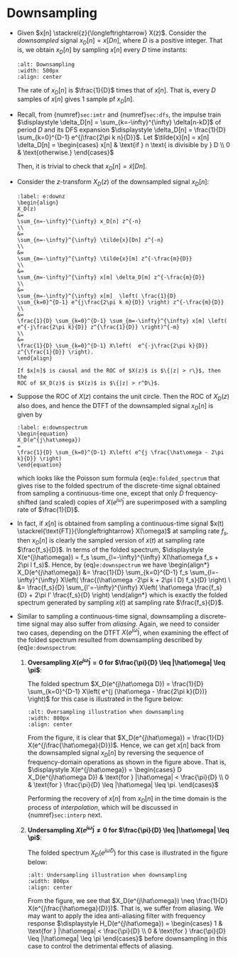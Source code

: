 # Downsampling
* Given $x[n] \stackrel{z}{\longleftrightarrow} X(z)$. Consider the
  *downsampled* signal $x_D[n] = x[Dn]$, where $D$ is a positive
  integer. That is, we obtain $x_D[n]$ by sampling $x[n]$ every $D$
  time instants: 
  ```{image} ../figs/downsample.jpg
  :alt: Downsampling
  :width: 500px
  :align: center
  ```
  The rate of $x_D[n]$ is $\frac{1}{D}$ times that of $x[n]$. That is,
  every $D$ samples of $x[n]$ gives $1$ sample pf $x_D[n]$.

* Recall, from {numref}`sec:imtr` and {numref}`sec:dfs`, the impulse
  train $\displaystyle \delta_D[n] = \sum_{k=-\infty}^{\infty}
  \delta[n-kD]$ of period $D$ and its DFS expansion $\displaystyle
  \delta_D[n] = \frac{1}{D} \sum_{k=0}^{D-1} e^{j\frac{2\pi k n}{D}}$. Let
  $\tilde{x}[n] = x[n] \delta_D[n] = \begin{cases}
  x[n] & \text{if } n \text{ is divisible by } D
  \\
  0 & \text{otherwise.}
  \end{cases}$ 
  
  Then, it is trivial to check that $x_D[n] = \tilde{x}[Dn]$.

* Consider the $z$-transform $X_D(z)$ of the downsampled signal $x_D[n]$:
  ```{math}
  :label: e:downz
  \begin{align}
  X_D(z)
  &= 
  \sum_{n=-\infty}^{\infty} x_D[n] z^{-n}
  \\
  &= 
  \sum_{n=-\infty}^{\infty} \tilde{x}[Dn] z^{-n}
  \\
  &= 
  \sum_{m=-\infty}^{\infty} \tilde{x}[m] z^{-\frac{m}{D}}
  \\
  &= 
  \sum_{m=-\infty}^{\infty} x[m] \delta_D[m] z^{-\frac{m}{D}}
  \\
  &=
  \sum_{m=-\infty}^{\infty} x[m]  \left( \frac{1}{D} 
  \sum_{k=0}^{D-1} e^{j\frac{2\pi k m}{D}} \right) z^{-\frac{m}{D}}
  \\
  &=
  \frac{1}{D} \sum_{k=0}^{D-1} \sum_{m=-\infty}^{\infty} x[m] \left(
  e^{-j\frac{2\pi k}{D}} z^{\frac{1}{D}} \right)^{-m}
  \\
  &=
  \frac{1}{D} \sum_{k=0}^{D-1} X\left(  e^{-j\frac{2\pi k}{D}}
  z^{\frac{1}{D}} \right).
  \end{align}
  ```
  ```{tip}
  If $x[n]$ is causal and the ROC of $X(z)$ is $\{|z| > r\}$, then the
  ROC of $X_D(z)$ is $X(z)$ is $\{|z| > r^D\}$.
  ```

* Suppose the ROC of $X(z)$ contains the unit circle. Then the ROC of
  $X_D(z)$ also does, and hence the DTFT of the downsampled signal
  $x_D[n]$ is given by
  ```{math}
  :label: e:downspectrum
  \begin{equation}
  X_D(e^{j\hat\omega}) 
  =
  \frac{1}{D} \sum_{k=0}^{D-1} X\left( e^{j \frac{\hat\omega - 2\pi
  k}{D}} \right)
  \end{equation}
  ```
  which looks like the Poisson sum formula {eq}`e:folded_spectrum`
  that gives rise to the folded spectrum of the discrete-time signal
  obtained from sampling a continuous-time one, except that only $D$
  frequency-shifted (and scaled) copies of $X(e^{j\hat\omega})$ are 
  superimposed with a sampling rate of $\frac{1}{D}$. 

* In fact, if $x[n]$ is obtained from sampling a continuous-time
  signal $x(t) \stackrel{\text{FT}}{\longleftrightarrow} X(\omega)$ at
  sampling rate $f_s$, then $x_D[n]$ is clearly the sampled version of
  $x(t)$ at sampling rate $\frac{f_s}{D}$. In terms of the folded
  spectrum, $\displaystyle X(e^{j\hat\omega}) = f_s
  \sum_{l=-\infty}^{\infty} X(\hat\omega f_s + 2\pi l f_s)$. Hence,
  by {eq}`e:downspectrum` we have
  \begin{align*}
  X_D(e^{j\hat\omega}) 
  &=
  \frac{1}{D} \sum_{k=0}^{D-1} f_s
  \sum_{l=-\infty}^{\infty} X\left(
  \frac{(\hat\omega -2\pi k + 2\pi l D) f_s}{D} \right)
  \\
  &=
  \frac{f_s}{D}  \sum_{l'=-\infty}^{\infty} X\left( 
  \hat\omega \frac{f_s}{D} + 2\pi l' \frac{f_s}{D} \right)
  \end{align*}
  which is exactly the folded spectrum generated by sampling $x(t)$ at
  sampling rate $\frac{f_s}{D}$.

* Similar to sampling a continuous-time signal, downsampling a
  discrete-time signal may also suffer from *aliasing*. Again, we need
  to consider two cases, depending on the DTFT $X(e^{j\hat\omega})$,
  when examining the effect of the folded spectrum resulted from
  downsampling described by {eq}`e:downspectrum`:
  1. **Oversampling $X(e^{j\hat\omega}) = 0$ for $\frac{\pi}{D}
     \leq |\hat\omega| \leq \pi$**:

     The folded spectrum $X_D(e^{j\hat\omega D}) = \frac{1}{D}
     \sum_{k=0}^{D-1} X\left( e^{j (\hat\omega - \frac{2\pi k}{D})}
     \right)$ for this case is illustrated in the figure below:
     ```{image} ../figs/Dover.jpg 
     :alt: Oversampling illustration when downsampling 
     :width: 800px 
     :align: center 
     ``` 
     From the figure, it is clear that $X_D(e^{j\hat\omega}) =
     \frac{1}{D} X(e^{j\frac{\hat\omega}{D}})$. Hence, we can get
     $x[n]$ back from the downsampled signal $x_D[n]$ by reversing the
     sequence of frequency-domain operations as shown in the figure
     above. That is, $\displaystyle  X(e^{j\hat\omega}) = \begin{cases}
     D X_D(e^{j\hat\omega D}) & \text{for } |\hat\omega| <
     \frac{\pi}{D} \\
     0  & \text{for } \frac{\pi}{D} \leq |\hat\omega| \leq \pi.
     \end{cases}$

     Performing the recovery of $x[n]$ from $x_D[n]$ in the time
     domain is the process of *interpolation*, which will be discussed
     in {numref}`sec:interp` next.

  2. **Undersampling $X(e^{j\hat\omega}) \neq 0$ for $\frac{\pi}{D}
     \leq |\hat\omega| \leq \pi$**:

     The folded spectrum $X_D(e^{j\hat\omega D})$ for this case is 
     illustrated in the figure below:
     ```{image} ../figs/Dunder.jpg 
     :alt: Undersampling illustration when downsampling 
     :width: 800px 
     :align: center 
     ``` 
     From the figure, we see that $X_D(e^{j\hat\omega}) \neq
     \frac{1}{D} X(e^{j\frac{\hat\omega}{D}})$. That is, we suffer
     from aliasing. We may want to apply the idea anti-aliasing filter
     with frequency response $\displaystyle  H_D(e^{j\hat\omega}) = \begin{cases}
     1 & \text{for } |\hat\omega| < \frac{\pi}{D} \\
     0  & \text{for } \frac{\pi}{D} \leq |\hat\omega| \leq \pi
     \end{cases}$ before downsampling in this case to control the
     detrimental effects of aliasing.

